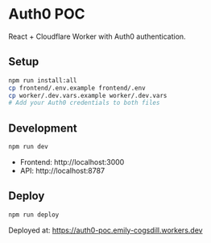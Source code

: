 # Auth0 POC

React + Cloudflare Worker with Auth0 authentication.

## Setup

```bash
npm run install:all
cp frontend/.env.example frontend/.env
cp worker/.dev.vars.example worker/.dev.vars
# Add your Auth0 credentials to both files
```

## Development

```bash
npm run dev
```
- Frontend: http://localhost:3000
- API: http://localhost:8787

## Deploy

```bash
npm run deploy
```

Deployed at: https://auth0-poc.emily-cogsdill.workers.dev